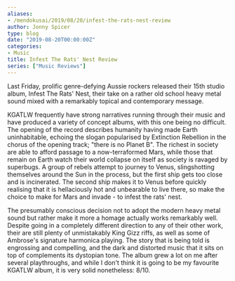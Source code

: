 ```yaml
---
aliases:
- /mendokusai/2019/08/20/infest-the-rats-nest-review
author: Jonny Spicer
type: blog
date: "2019-08-20T00:00:00Z"
categories:
- Music
title: Infest The Rats' Nest Review
series: ["Music Reviews"]
---
```

Last Friday, prolific genre-defying Aussie rockers released their 15th studio album, Infest The
Rats' Nest, their take on a rather old school heavy metal sound mixed with a remarkably topical and contemporary message.

KGATLW frequently have strong narratives running through their music and have produced a variety of concept albums, with this one being no difficult. The opening of the record describes humanity having made Earth uninhabitable, echoing the slogan popularised by Extinction Rebellion in the chorus of the opening track; "there is no Planet B". The richest
in society are able to afford passage to a now-terraformed Mars, while those that remain on
Earth watch their world collapse on itself as society is ravaged by superbugs. A group of rebels attempt to journey to Venus, slingshotting themselves around the Sun in the process, but
the first ship gets too close and is incinerated. The second ship makes it to Venus before quickly realising that it is hellaciously hot and unbearable to live there, so make the choice
to make for Mars and invade - to infest the rats' nest.

The presumably conscious decision not to adopt the modern heavy metal sound but rather make it more a homage actually works remarkably well. Despite going in a completely different direction to any of their other work, their are still plenty of unmistakably King Gizz riffs, as well as some of Ambrose's signature harmonica playing. The story that is being told is
engrossing and compelling, and the dark and distorted music that it sits on top of complements
its dystopian tone. The album grew a lot on me after several playthroughs, and while I don't
think it is going to be my favourite KGATLW album, it is very solid nonetheless: 8/10.
